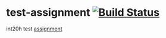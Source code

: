 # test-assignment [![Build Status](http://34.123.0.188:8080/job/Front%20Grechka/badge/icon)](http://34.123.0.188:8080/job/Front%20Grechka/)

int20h test [assignment](https://mcusercontent.com/a90be75a5d6a2bb92a394e975/files/58c87f07-4fd7-4ec9-9119-456d8558f0b3/web_task.pdf)
